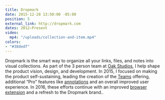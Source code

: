 ```yaml
---
title: Dropmark
date: 2015-12-28 13:50:00 -05:00
position: 5
external_link: http://dropmark.com
dates: 2012–Present
video:
  mp4: "/uploads/collection-and-item.mp4"
colors:
- "#38dedf"
---
```


Dropmark is the smart way to organize all your links, files, and notes into visual collections. As part of the 3 person team at [Oak Studios](http://oak.is), I help shape the product vision, design, and development. In 2015, I focused on making the product self-sustaining, leading the creation of the [Teams](http://www.dropmark.com/teams/) offering, additional “Pro” features like [annotations](http://www.dropmark.com/blog/image-annotations/) and an overall improved user experience. In 2016, these efforts continue with an improved [browser extension](http://www.dropmark.com/blog/a-new-improved-browser-extension/) and a refresh to the Dropmark brand.. 